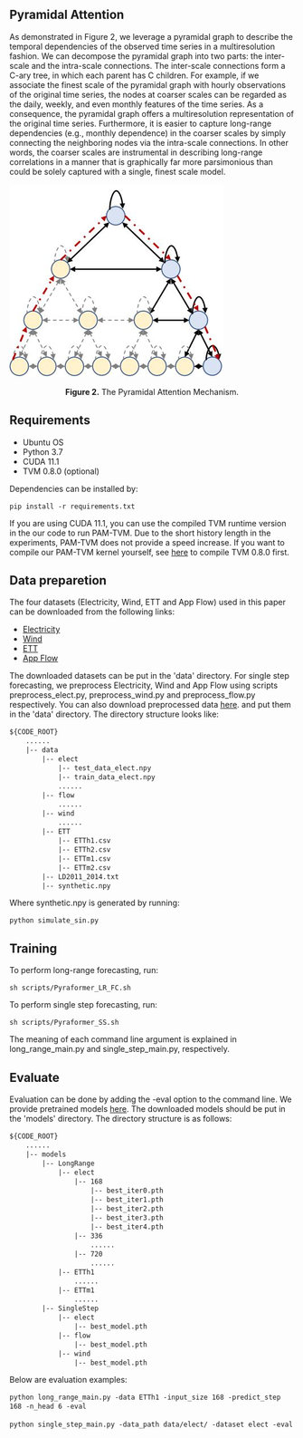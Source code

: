 ## Pyramidal Attention
As demonstrated in Figure 2, we leverage a pyramidal graph to describe the temporal dependencies of the observed time series in a multiresolution fashion. We can decompose the pyramidal graph into two parts: the inter-scale and the intra-scale connections. The inter-scale connections form a C-ary tree, in which each parent has C children. For example, if we associate the finest scale of the pyramidal graph with hourly observations of the original time series, the nodes at coarser scales can be regarded as the daily, weekly, and even monthly features of the time series. As a consequence, the pyramidal graph offers a multiresolution representation of the original time series. Furthermore, it is easier to capture long-range dependencies (e.g., monthly dependence) in the coarser scales by simply connecting the neighboring nodes via the intra-scale connections. In other words, the coarser scales are instrumental in describing long-range correlations in a manner that is graphically far more parsimonious than could be solely captured with a single, finest scale model.


![The Pyramidal Attention Mechanism.](./img/Figure_2.png#center)
<center><b>Figure 2.</b> The Pyramidal Attention Mechanism.</center>


## Requirements
* Ubuntu OS
* Python 3.7
* CUDA 11.1
* TVM 0.8.0 (optional)

Dependencies can be installed by:

    pip install -r requirements.txt

If you are using CUDA 11.1, you can use the compiled TVM runtime version in the our code to run PAM-TVM. Due to the short history length in the experiments, PAM-TVM does not provide a speed increase. If you want to compile our PAM-TVM kernel yourself, see [here](https://tvm.apache.org/docs/install/index.html) to compile TVM 0.8.0 first.

## Data preparetion
The four datasets (Electricity, Wind, ETT and App Flow) used in this paper can be downloaded from the following links:
* [Electricity](https://archive.ics.uci.edu/ml/datasets/ElectricityLoadDiagrams20112014)
* [Wind](https://www.kaggle.com/sohier/30-years-of-european-wind-generation)
* [ETT](https://github.com/zhouhaoyi/ETDataset)
* [App Flow](https://github.com/alipay/Pyraformer/blob/master/data/app_zone_rpc_hour_encrypted.zip)

The downloaded datasets can be put in the 'data' directory. For single step forecasting, we preprocess Electricity, Wind and App Flow using scripts preprocess_elect.py, preprocess_wind.py and preprocess_flow.py respectively. You can also download preprocessed data [here](https://drive.google.com/drive/folders/1-b9tR6Tgmx48smPMetzAhVSV7-95im3X?usp=sharing). and put them in the 'data' directory. The directory structure looks like:

    ${CODE_ROOT}
        ......
        |-- data
            |-- elect
                |-- test_data_elect.npy
                |-- train_data_elect.npy
                ......
            |-- flow
                ......
            |-- wind
                ......
            |-- ETT
                |-- ETTh1.csv
                |-- ETTh2.csv
                |-- ETTm1.csv
                |-- ETTm2.csv
            |-- LD2011_2014.txt
            |-- synthetic.npy

Where synthetic.npy is generated by running:

    python simulate_sin.py

## Training
To perform long-range forecasting, run:

    sh scripts/Pyraformer_LR_FC.sh

To perform single step forecasting, run:

    sh scripts/Pyraformer_SS.sh

The meaning of each command line argument is explained in long_range_main.py and single_step_main.py, respectively.

## Evaluate
Evaluation can be done by adding the -eval option to the command line.  We provide pretrained models [here](https://drive.google.com/drive/folders/15av5ZhHG8tbX8HuxZNNDGBybdnuxzA83?usp=sharing). The downloaded models should be put in the 'models' directory. The directory structure is as follows:

    ${CODE_ROOT}
        ......
        |-- models
            |-- LongRange
                |-- elect
                    |-- 168
                        |-- best_iter0.pth
                        |-- best_iter1.pth
                        |-- best_iter2.pth
                        |-- best_iter3.pth
                        |-- best_iter4.pth
                    |-- 336
                        ......
                    |-- 720
                        ......
                |-- ETTh1
                    ......
                |-- ETTm1
                    ......
            |-- SingleStep
                |-- elect
                    |-- best_model.pth
                |-- flow
                    |-- best_model.pth
                |-- wind
                    |-- best_model.pth

Below are evaluation examples:

    python long_range_main.py -data ETTh1 -input_size 168 -predict_step 168 -n_head 6 -eval
    
    python single_step_main.py -data_path data/elect/ -dataset elect -eval





